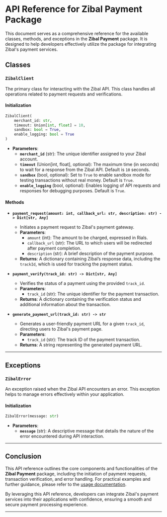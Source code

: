 # API Reference for Zibal Payment Package

This document serves as a comprehensive reference for the available classes, methods, and exceptions in the **Zibal Payment** package. It is designed to help developers effectively utilize the package for integrating Zibal's payment services.

## Classes

### `ZibalClient`

The primary class for interacting with the Zibal API. This class handles all operations related to payment requests and verifications.

#### Initialization

```python
ZibalClient(
    merchant_id: str,
    timeout: Union[int, float] = 10,
    sandbox: bool = True,
    enable_logging: bool = True
)
```

- **Parameters**:
  - **`merchant_id`** (str): The unique identifier assigned to your Zibal account.
  - **`timeout`** (Union[int, float], optional): The maximum time (in seconds) to wait for a response from the Zibal API. Default is `10` seconds.
  - **`sandbox`** (bool, optional): Set to `True` to enable sandbox mode for testing transactions without real money. Default is `True`.
  - **`enable_logging`** (bool, optional): Enables logging of API requests and responses for debugging purposes. Default is `True`.

#### Methods

- **`payment_request(amount: int, callback_url: str, description: str) -> Dict[str, Any]`**
  - Initiates a payment request to Zibal's payment gateway.
  - **Parameters**:
    - `amount` (int): The amount to be charged, expressed in Rials.
    - `callback_url` (str): The URL to which users will be redirected after payment completion.
    - `description` (str): A brief description of the payment purpose.
  - **Returns**: A dictionary containing Zibal’s response data, including the `trackId`, which is used for tracking the payment status.

- **`payment_verify(track_id: str) -> Dict[str, Any]`**
  - Verifies the status of a payment using the provided `track_id`.
  - **Parameters**:
    - `track_id` (str): The unique identifier for the payment transaction.
  - **Returns**: A dictionary containing the verification status and additional information about the transaction.

- **`generate_payment_url(track_id: str) -> str`**
  - Generates a user-friendly payment URL for a given `track_id`, directing users to Zibal's payment page.
  - **Parameters**:
    - `track_id` (str): The track ID of the payment transaction.
  - **Returns**: A string representing the generated payment URL.

---

## Exceptions

### `ZibalError`

An exception raised when the Zibal API encounters an error. This exception helps to manage errors effectively within your application.

#### Initialization

```python
ZibalError(message: str)
```

- **Parameters**:
  - **`message`** (str): A descriptive message that details the nature of the error encountered during API interaction.

---

## Conclusion

This API reference outlines the core components and functionalities of the **Zibal Payment** package, including the initiation of payment requests, transaction verification, and error handling. For practical examples and further guidance, please refer to the [usage documentation](usage.md).

By leveraging this API reference, developers can integrate Zibal's payment services into their applications with confidence, ensuring a smooth and secure payment processing experience.

---